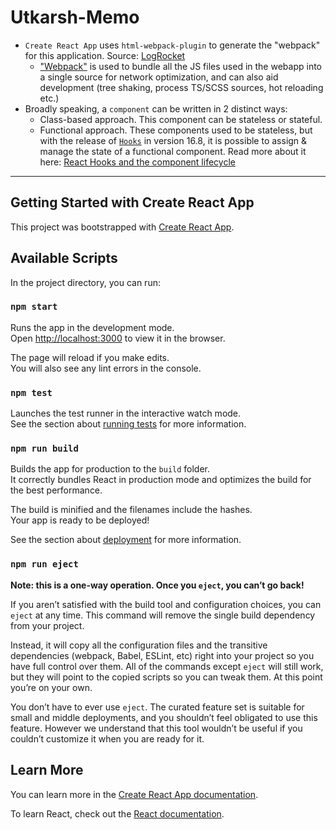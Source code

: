 # Utkarsh-Memo

- `Create React App` uses `html-webpack-plugin` to generate the "webpack" for this application. Source: [LogRocket](https://blog.logrocket.com/getting-started-with-create-react-app)
  - ["Webpack"](https://webpack.js.org/concepts/) is used to bundle all the JS files used in the webapp into a single source for network optimization, and can also aid development (tree shaking, process TS/SCSS sources, hot reloading etc.)
- Broadly speaking, a `component` can be written in 2 distinct ways:
  - Class-based approach. This component can be stateless or stateful.
  - Functional approach. These components used to be stateless, but with the release of [`Hooks`](https://legacy.reactjs.org/docs/hooks-intro.html) in version 16.8, it is possible to assign & manage the state of a functional component.
  Read more about it here: [React Hooks and the component lifecycle](https://retool.com/blog/the-react-lifecycle-methods-and-hooks-explained#react-hooks-and-the-component-lifecycle)

-----

## Getting Started with Create React App

This project was bootstrapped with [Create React App](https://github.com/facebook/create-react-app).

## Available Scripts

In the project directory, you can run:

### `npm start`

Runs the app in the development mode.\
Open [http://localhost:3000](http://localhost:3000) to view it in the browser.

The page will reload if you make edits.\
You will also see any lint errors in the console.

### `npm test`

Launches the test runner in the interactive watch mode.\
See the section about [running tests](https://facebook.github.io/create-react-app/docs/running-tests) for more information.

### `npm run build`

Builds the app for production to the `build` folder.\
It correctly bundles React in production mode and optimizes the build for the best performance.

The build is minified and the filenames include the hashes.\
Your app is ready to be deployed!

See the section about [deployment](https://facebook.github.io/create-react-app/docs/deployment) for more information.

### `npm run eject`

**Note: this is a one-way operation. Once you `eject`, you can’t go back!**

If you aren’t satisfied with the build tool and configuration choices, you can `eject` at any time. This command will remove the single build dependency from your project.

Instead, it will copy all the configuration files and the transitive dependencies (webpack, Babel, ESLint, etc) right into your project so you have full control over them. All of the commands except `eject` will still work, but they will point to the copied scripts so you can tweak them. At this point you’re on your own.

You don’t have to ever use `eject`. The curated feature set is suitable for small and middle deployments, and you shouldn’t feel obligated to use this feature. However we understand that this tool wouldn’t be useful if you couldn’t customize it when you are ready for it.

## Learn More

You can learn more in the [Create React App documentation](https://facebook.github.io/create-react-app/docs/getting-started).

To learn React, check out the [React documentation](https://reactjs.org/).
